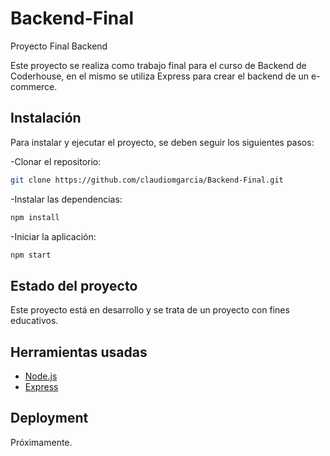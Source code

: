 # Backend-Final
Proyecto Final Backend

Este proyecto se realiza como trabajo final para el curso de Backend de Coderhouse, en el mismo se utiliza Express para crear el backend de un e-commerce.

## Instalación

Para instalar y ejecutar el proyecto, se deben seguir los siguientes pasos:

-Clonar el repositorio:
```sh
git clone https://github.com/claudiomgarcia/Backend-Final.git
```
-Instalar las dependencias:
```sh
npm install
```

-Iniciar la aplicación: 
```sh
npm start
```

## Estado del proyecto
Este proyecto está en desarrollo y se trata de un proyecto con fines educativos.

## Herramientas usadas
- [Node.js](https://nodejs.org/)
- [Express](https://expressjs.com/)

## Deployment
Próximamente.
